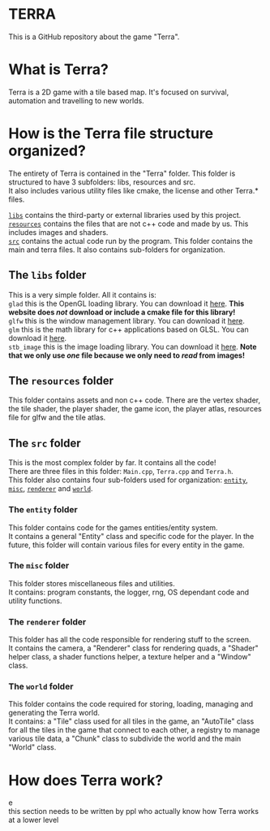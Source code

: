 # TERRA
This is a GitHub repository about the game "Terra".

# What is Terra?
Terra is a 2D game with a tile based map. It's focused on survival, automation and travelling to new worlds.

# How is the Terra file structure organized?
The entirety of Terra is contained in the "Terra" folder. This folder is structured to have 3 subfolders: libs, resources and src.  
It also includes various utility files like cmake, the license and other Terra.* files.

[`libs`](#the-libs-folder) contains the third-party or external libraries used by this project.  
[`resources`](#the-resources-folder) contains the files that are not c++ code and made by us. This includes images and shaders.  
[`src`](#the-src-folder) contains the actual code run by the program. This folder contains the main and terra files. 
It also contains sub-folders for organization.


## The `libs` folder
This is a very simple folder. All it contains is:  
`glad` this is the OpenGL loading library. You can download it [here](https://glad.dav1d.de). **This website does _not_ download or include a cmake file for this library!**  
`glfw` this is the window management library. You can download it [here](https://www.glfw.org).  
`glm` this is the math library for c++ applications based on GLSL. You can download it [here](https://github.com/g-truc/glm).  
`stb_image` this is the image loading library. You can download it [here](https://github.com/nothings/stb/blob/master/stb_image.h). **Note that we only use _one_ file because we only need to _read_ from images!**

## The `resources` folder
This folder contains assets and non c++ code. There are the vertex shader, the tile shader, the player shader, the game icon, the player atlas, resources file for glfw and the tile atlas.

## The `src` folder
This is the most complex folder by far. It contains all the code!  
There are three files in this folder: `Main.cpp`, `Terra.cpp` and `Terra.h`.  
This folder also contains four sub-folders used for organization: [`entity`](#the-entity-folder), [`misc`](#the-misc-folder), [`renderer`](#the-renderer-folder) and [`world`](#the-world-folder).
### The `entity` folder
This folder contains code for the games entities/entity system.  
It contains a general "Entity" class and specific code for the player. In the future, this folder will contain various files for every entity in the game.
### The `misc` folder
This folder stores miscellaneous files and utilities.  
It contains: program constants, the logger, rng, OS dependant code and utility functions.
### The `renderer` folder
This folder has all the code responsible for rendering stuff to the screen.  
It contains the camera, a "Renderer" class for rendering quads, a "Shader" helper class, a shader functions helper, a texture helper and a "Window" class.
### The `world` folder
This folder contains the code required for storing, loading, managing and generating the Terra world.  
It contains: a "Tile" class used for all tiles in the game, an "AutoTile" class for all the tiles in the game that connect to each other, a registry to manage various tile data, a "Chunk" class to subdivide the world and the main "World" class.

# How does Terra work?
e  
this section needs to be written by ppl who actually know how Terra works at a lower level
